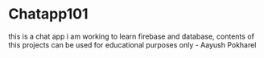 # Chatapp101
this is a chat app i am working to learn firebase and database, contents of this projects can be used for educational purposes only - Aayush Pokharel
